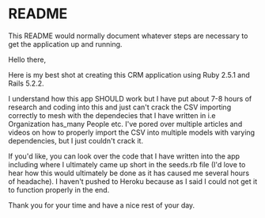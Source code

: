 # README

This README would normally document whatever steps are necessary to get the
application up and running.

Hello there,

Here is my best shot at creating this CRM application using Ruby 2.5.1 and Rails 5.2.2. 

I understand how this app SHOULD work but I have put about 7-8 hours of research and coding into this and just can't crack the CSV importing correctly to mesh with the dependecies that I have written in i.e Organization has_many People etc. I've pored over multiple articles and videos on how to properly import the CSV into multiple models with varying dependencies, but I just couldn't crack it.

If you'd like, you can look over the code that I have written into the app including where I ultimately came up short in the seeds.rb file (I'd love to hear how this would ultimately be done as it has caused me several hours of headache). I haven't pushed to Heroku because as I said I could not get it to function properly in the end.

Thank you for your time and have a nice rest of your day. 
